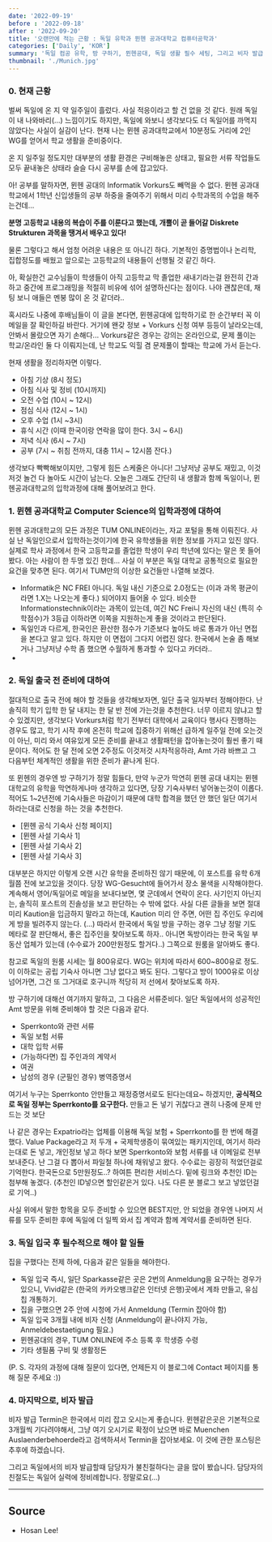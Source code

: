 ```yaml
---
date: '2022-09-19'
before : '2022-09-18'
after : '2022-09-20'
title: '오랜만에 적는 근황 : 독일 유학과 뮌헨 공과대학교 컴퓨터공학과'
categories: ['Daily', 'KOR']
summary: '독일 컴공 유학, 방 구하기, 뮌헨공대, 독일 생활 필수 세팅, 그리고 비자 발급'
thumbnail: './Munich.jpg'
---
```


### 0. 현재 근황

벌써 독일에 온 지 약 일주일이 흘렀다. 사실 적응이라고 할 건 없을 것 같다. 원래 독일이 내 나와바리(...) 느낌이기도 하지만, 독일에 와보니 생각보다도 더
독일어를 까먹지 않았다는 사실이 실감이 난다. 현재 나는 뮌헨 공과대학교에서 10분정도 거리에 2인 WG를 얻어서 학교 생활을 준비중이다.


온 지 일주일 정도지만 대부분의 생활 환경은 구비해놓은 상태고, 필요한 서류 작업들도 모두 끝내놓은 상태라 슬슬 다시 공부를 손에 잡고있다.


아! 공부를 말하자면, 뮌헨 공대의 Informatik Vorkurs도 빼먹을 수 없다. 뮌헨 공과대학교에서 1학년 신입생들의 공부 하중을 줄여주기 위해서 미리 수학과목의 수업을 해주는건데...


**분명 고등학교 내용의 복습이 주를 이룬다고 했는데, 개뿔이 곧 들어갈 Diskrete Strukturen 과목을 땡겨서 배우고 있다!**


물론 그렇다고 해서 엄청 어려운 내용은 또 아니긴 하다. 기본적인 증명법이나 논리학, 집합정도를 배웠고 앞으로는 고등학교의 내용들이 선행될 것 같긴 하다.


아, 확실한건 교수님들이 학생들이 아직 고등학교 막 졸업한 새내기라는걸 완전히 간과하고 중간에 프로그래밍을 적절히 비유에 섞어 설명하신다는 점이다. 나야 괜찮은데, 채팅 보니 애들은 멘붕 많이 온 것 같더라..


혹시라도 나중에 후배님들이 이 글을 본다면, 뮌헨공대에 입학하기로 한 순간부터 꼭 이메일을 잘 확인하길 바란다. 거기에 왠갖 정보 + Vorkurs 신청 여부 등등이 날라오는데,
안봐서 몰랐으면 자기 손해다... Vorkurs같은 경우는 강의는 온라인으로, 문제 풀이는 학교/온라인 둘 다 이뤄지는데, 난 학교도 익힐 겸 문제풀이 할때는 학교에 가서 듣는다. 


현재 생활을 정리하자면 이렇다.


- 아침 기상 (8시 정도)
- 아침 식사 및 정비 (10시까지)
- 오전 수업 (10시 ~ 12시) 
- 점심 식사 (12시 ~ 1시)
- 오후 수업 (1시 ~3시) 
- 휴식 시간 (이때 한국이랑 연락을 많이 한다. 3시 ~ 6시)
- 저녁 식사 (6시 ~ 7시)
- 공부 (7시 ~ 취침 전까지, 대충 11시 ~ 12시쯤 잔다.)


생각보다 빡빡해보이지만, 그렇게 힘든 스케줄은 아니다! 그냥저냥 공부도 재밌고, 이것저것 놀건 다 놀아도 시간이 남는다. 오늘은 그래도 간단히 내 생활과 함께 독일이나, 뮌헨공과대학교의 입학과정에 대해 풀어보려고 한다. 


### 1. 뮌헨 공과대학교 Computer Science의 입학과정에 대하여 


뮌헨 공과대학교의 모든 과정은 TUM ONLINE이라는, 자교 포털을 통해 이뤄진다. 사실 난 독일인으로서 입학하는것이기에 한국 유학생들을 위한 정보를 가지고 있진 않다. 실제로 학사 과정에서 한국 고등학교를 졸업한 학생이 우리 학년에 있다는 말은 못 들어봤다. 아는 사람이 한 두명 있긴 한데... 사실 이 부분은 독일 대학교 공통적으로 필요한 요건을 맞추면 된다. 여기서 TUM만의 이상한 요건들만 나열해 보겠다.


- Informatik은 NC FREI 아니다. 독일 내신 기준으로 2.0정도는 (이과 과목 평균이라면 1.X는 나오는게 좋다.) 되어야지 들어올 수 있다. 비슷한 Informationstechnik이라는 과목이 있는데, 여긴 NC Frei니 자신의 내신 (특히 수학점수)가 3등급 이하라면 이쪽을 지원하는게 좋을 것이라고 판단된다.
- 독일인과 다르게, 한국인은 환산한 점수가 기준보다 높아도 바로 통과가 아닌 면접을 본다고 알고 있다. 하지만 이 면접이 그다지 어렵진 않다. 한국에서 논술 좀 해보거나 그냥저냥 수학 좀 했으면 수월하게 통과할 수 있다고 카더라..
- 


### 2. 독일 출국 전 준비에 대하여

절대적으로 출국 전에 해야 할 것들을 생각해보자면, 일단 출국 일자부터 정해야한다. 난 솔직히 학기 입학 한 달 내지는 한 달 반 전에 가는것을 추천한다. 너무 이르지 않냐고 할 수 있겠지만,
생각보다 Vorkurs처럼 학기 전부터 대학에서 교육이다 행사다 진행하는 경우도 많고, 학기 시작 후에 온전히 학교에 집중하기 위해선 급하게 일주일 전에 오는것이 아닌, 미리 와서 여유있게 모든 준비를 끝내고 생활패턴을 잡아놓는것이 훨씬 좋기 때문이다. 적어도 한 달 전에 오면 2주정도 이것저것 시차적응하랴, Amt 가랴 바쁘고 그 다음부턴 체계적인 생활을 위한 준비가 끝나게 된다.


또 뮌헨의 경우엔 방 구하기가 정말 힘들다, 만약 누군가 막연히 뮌헨 공대 내지는 뮌헨대학교의 유학을 막연하게나마 생각하고 있다면, 당장 기숙사부터 넣어놓는것이 이롭다. 적어도 1~2년전에 기숙사들은 마감이기 때문에 대학 합격을 했던 안 했던 일단 여기서 하라는대로 신청을 하는 것을 추천한다.


- [뮌헨 공식 기숙사 신청 페이지]
- [뮌헨 사설 기숙사 1]
- [뮌헨 사설 기숙사 2]
- [뮌헨 사설 기숙사 3]


대부분은 하지만 이렇게 오랜 시간 유학을 준비하진 않기 때문에, 이 포스트를 유학 6개월쯤 전에 보고있을 것이다. 당장 WG-Gesucht에 들어가서 장소 물색을 시작해야한다. 계속해서 영어/독일어로 메일을 보내다보면, 몇 군데에서 연락이 온다. 사기인지 아닌지는, 솔직히 포스트의 진솔성을 보고 판단하는 수 밖에 없다. 사실 다른 글들을 보면 절대 미리 Kaution을 입금하지 말라고 하는데, Kaution 미리 안 주면, 어떤 집 주인도 우리에게 방을 빌려주지 않는다. (...) 따라서 한국에서 독일 방을 구하는 경우 그냥 정말 기도 메타로 잘 판단해서, 좋은 집주인을 찾아보도록 하자.. 아니면 독방이라는 한국 독일 부동산 업체가 있는데 (수수료가 200만원정도 할거다..) 그쪽으로 원룸을 알아봐도 좋다.


참고로 독일의 원룸 시세는 월 800유로다. WG는 위치에 따라서 600~800유로 정도. 이 이하로는 공립 기숙사 아니면 그냥 없다고 봐도 된다. 그렇다고 방이 1000유로 이상 넘어가면, 그건 또 그거대로 호구니까 적당히 저 선에서 찾아보도록 하자.


방 구하기에 대해선 여기까지 말하고, 그 다음은 서류준비다. 일단 독일에서의 성공적인 Amt 방문을 위해 준비해야 할 것은 다음과 같다.


- Sperrkonto와 관련 서류
- 독일 보험 서류
- 대학 입학 서류
- (가능하다면) 집 주인과의 계약서
- 여권
- 남성의 경우 (군필인 경우) 병역증명서


여기서 누구는 Sperrkonto 안만들고 재정증명서로도 된다는데요~ 하겠지만, **공식적으로 독일 정부는 Sperrkonto를 요구한다.** 만들고 돈 넣기 귀찮다고 괜히 나중에 문제 만드는 것 보단


나 같은 경우는 Expatrio라는 업체를 이용해 독일 보험 + Sperrkonto를 한 번에 해결했다. Value Package라고 저 두개 + 국제학생증이 묶여있는 패키지인데, 여기서 하라는대로 돈 넣고, 개인정보 넣고 하다 보면 Sperrkonto와 보험 서류를 내 이메일로 전부 보내준다. 난 그걸 다 뽑아서 파일철 하나에 채워넣고 왔다. 수수료는 굉장히 적었던걸로 기억한다. 한국돈으로 5만원정도..? 하여튼 편리한 서비스다. 밑에 링크와 추천인 ID는 첨부해 놓겠다. (추천인 ID넣으면 할인같은거 있다. 나도 다른 분 블로그 보고 넣었던걸로 기억..)


사실 위에서 말한 항목을 모두 준비할 수 있으면 BEST지만, 안 되었을 경우엔 나머지 서류를 모두 준비한 후에 독일에 더 일찍 와서 집 계약과 함께 계약서를 준비하면 된다. 

### 3. 독일 입국 후 필수적으로 해야 할 일들

집을 구했다는 전제 하에, 다음과 같은 일들을 해야한다.

- 독일 입국 즉시, 일단 Sparkasse같은 곳은 2번의 Anmeldung을 요구하는 경우가 있으니, Vivid같은 (한국의 카카오뱅크같은 인터넷 은행)곳에서 계좌 만들고, 유심칩 개통하기.
- 집을 구했으면 2주 안에 시청에 가서 Anmeldung (Termin 잡아야 함)
- 독일 입국 3개월 내에 비자 신청 (Anmeldung이 끝나야지 가능, Anmeldebestaetigung 필요.)
- 뮌헨공대의 경우, TUM ONLINE에 주소 등록 후 학생증 수령
- 기타 생필품 구비 및 생활정돈


(P. S. 각자의 과정에 대해 질문이 있다면, 언제든지 이 블로그에 Contact 페이지를 통해 질문 주세요 :))


### 4. 마지막으로, 비자 발급


비자 발급 Termin은 한국에서 미리 잡고 오시는게 좋습니다. 뮌헨같은곳은 기본적으로 3개월씩 기다려야해서, 그냥 여기 오시기로 확정이 났으면 바로 Muenchen Auslaenderbehoerde라고 검색하셔서 Termin을 잡아보세요. 이 것에 관한 포스팅은 추후에 하겠습니다.


그리고 독일에서의 비자 발급할때 담당자가 불친절하다는 글을 많이 봤습니다. 담당자의 친절도는 독일어 실력에 정비례합니다. 정말로요(...)

---

## Source

- Hosan Lee!

